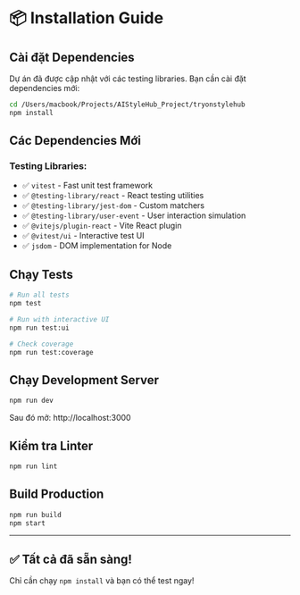 # 📦 Installation Guide

## Cài đặt Dependencies

Dự án đã được cập nhật với các testing libraries. Bạn cần cài đặt dependencies mới:

```bash
cd /Users/macbook/Projects/AIStyleHub_Project/tryonstylehub
npm install
```

## Các Dependencies Mới

### Testing Libraries:
- ✅ `vitest` - Fast unit test framework
- ✅ `@testing-library/react` - React testing utilities
- ✅ `@testing-library/jest-dom` - Custom matchers
- ✅ `@testing-library/user-event` - User interaction simulation
- ✅ `@vitejs/plugin-react` - Vite React plugin
- ✅ `@vitest/ui` - Interactive test UI
- ✅ `jsdom` - DOM implementation for Node

## Chạy Tests

```bash
# Run all tests
npm test

# Run with interactive UI
npm run test:ui

# Check coverage
npm run test:coverage
```

## Chạy Development Server

```bash
npm run dev
```

Sau đó mở: http://localhost:3000

## Kiểm tra Linter

```bash
npm run lint
```

## Build Production

```bash
npm run build
npm start
```

---

## ✅ Tất cả đã sẵn sàng!

Chỉ cần chạy `npm install` và bạn có thể test ngay!


